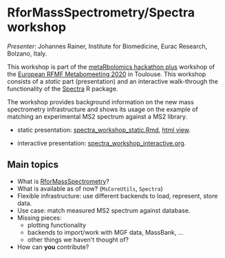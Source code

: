 # RforMassSpectrometry/Spectra workshop

*Presenter*: Johannes Rainer, Institute for Biomedicine, Eurac Research,
Bolzano, Italy.

This workshop is part of the [metaRbolomics hackathon
plus](https://rfmf-mpf-2020.sciencesconf.org/resource/page/id/32) workshop of
the [European RFMF Metabomeeting 2020](https://rfmf-mpf-2020.sciencesconf.org/)
in Toulouse. This workshop consists of a *static* part (presentation) and an
interactive walk-through the functionality of the
[Spectra](https://github.com/RforMassSpectrometry/Spectra) R package.

The workshop provides background information on the new mass spectrometry
infrastructure and shows its usage on the example of matching an experimental
MS2 spectrum against a MS2 library.

- static presentation:
  [spectra_workshop_static.Rmd](spectra_workshop_static.Rmd), [html
  view](https://jorainer.github.io/spectra_workshop/spectra_workshop_static.html).
  
- interactive presentation:
  [spectra_workshop_interactive.org](spectra_workshop_interactive.org).
  

## Main topics

- What is [RforMassSpectrometry](https://www.rformassspectrometry.org/)?
- What is available as of now? (`MsCoreUtils`, `Spectra`)
- Flexible infrastructure: use different backends to load, represent, store
  data.
- Use case: match measured MS2 spectrum against database.
- Missing pieces:
  - plotting functionality
  - backends to import/work with MGF data, MassBank, ...
  - other things we haven't thought of?
- How can **you** contribute?

